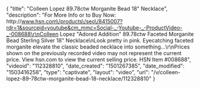 {
    "title": "Colleen Lopez 89.78ctw Morganite Bead 18\" Necklace",
    "description": "For More Info or to Buy Now: http:\/\/www.hsn.com\/products\/seo\/8415007?rdr=1&sourceid=youtube&cm_mmc=Social-_-Youtube-_-ProductVideo-_-008688\r\nColleen Lopez \"Adored Addition\" 89.78ctw Faceted Morganite Bead Sterling Silver 18\" Necklace\nLook pretty in pink. Eyecatching faceted morganite elevate the classic beaded necklace into something...\r\nPrices shown on the previously recorded video may not represent the current price.  View hsn.com to view the current selling price. HSN Item #008688",
    "videoid": "112328810",
    "date_created": "1501267385",
    "date_modified": "1503416258",
    "type": "captivate",
    "layout": "video",
    "url": "\/v\/colleen-lopez-89-78ctw-morganite-bead-18-necklace\/112328810"
}